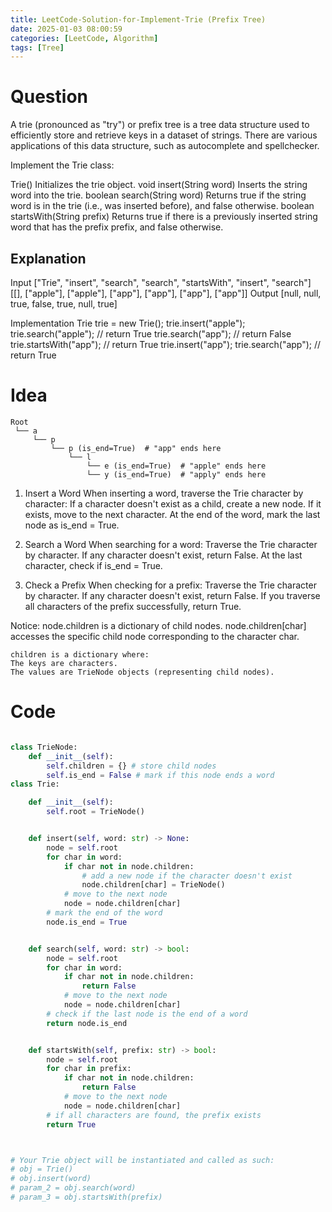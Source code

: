 ```yaml
---
title: LeetCode-Solution-for-Implement-Trie (Prefix Tree)
date: 2025-01-03 08:00:59
categories: [LeetCode, Algorithm]
tags: [Tree]
---
```


# Question

A trie (pronounced as "try") or prefix tree is a tree data structure used to efficiently store and retrieve keys in a dataset of strings. There are various applications of this data structure, such as autocomplete and spellchecker.

Implement the Trie class:

Trie() Initializes the trie object.
void insert(String word) Inserts the string word into the trie.
boolean search(String word) Returns true if the string word is in the trie (i.e., was inserted before), and false otherwise.
boolean startsWith(String prefix) Returns true if there is a previously inserted string word that has the prefix prefix, and false otherwise.

## Explanation

Input
["Trie", "insert", "search", "search", "startsWith", "insert", "search"]
[[], ["apple"], ["apple"], ["app"], ["app"], ["app"], ["app"]]
Output
[null, null, true, false, true, null, true]

Implementation
Trie trie = new Trie();
trie.insert("apple");
trie.search("apple"); // return True
trie.search("app"); // return False
trie.startsWith("app"); // return True
trie.insert("app");
trie.search("app"); // return True

# Idea

```
Root
 └── a
     └── p
         └── p (is_end=True)  # "app" ends here
             └── l
                 └── e (is_end=True)  # "apple" ends here
                 └── y (is_end=True)  # "apply" ends here

```

1. Insert a Word
   When inserting a word, traverse the Trie character by character:
   If a character doesn't exist as a child, create a new node.
   If it exists, move to the next character.
   At the end of the word, mark the last node as is_end = True.

2. Search a Word
   When searching for a word:
   Traverse the Trie character by character.
   If any character doesn't exist, return False.
   At the last character, check if is_end = True.
3. Check a Prefix
   When checking for a prefix:
   Traverse the Trie character by character.
   If any character doesn't exist, return False.
   If you traverse all characters of the prefix successfully, return True.

Notice:
node.children is a dictionary of child nodes.
node.children[char] accesses the specific child node corresponding to the character char.

    children is a dictionary where:
    The keys are characters.
    The values are TrieNode objects (representing child nodes).

# Code

```python

class TrieNode:
    def __init__(self):
        self.children = {} # store child nodes
        self.is_end = False # mark if this node ends a word
class Trie:

    def __init__(self):
        self.root = TrieNode()


    def insert(self, word: str) -> None:
        node = self.root
        for char in word:
            if char not in node.children:
                # add a new node if the character doesn't exist
                node.children[char] = TrieNode()
            # move to the next node
            node = node.children[char]
        # mark the end of the word
        node.is_end = True


    def search(self, word: str) -> bool:
        node = self.root
        for char in word:
            if char not in node.children:
                return False
            # move to the next node
            node = node.children[char]
        # check if the last node is the end of a word
        return node.is_end


    def startsWith(self, prefix: str) -> bool:
        node = self.root
        for char in prefix:
            if char not in node.children:
                return False
            # move to the next node
            node = node.children[char]
        # if all characters are found, the prefix exists
        return True



# Your Trie object will be instantiated and called as such:
# obj = Trie()
# obj.insert(word)
# param_2 = obj.search(word)
# param_3 = obj.startsWith(prefix)
```

